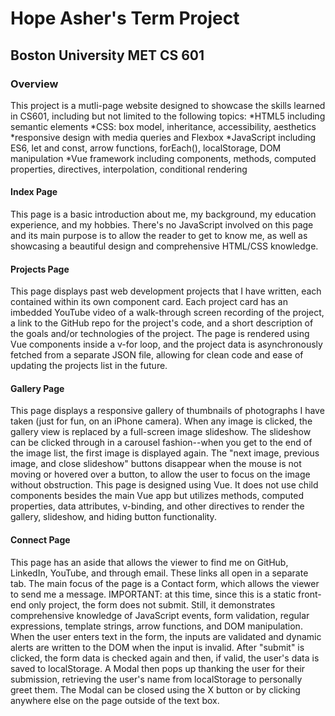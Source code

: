 # Hope Asher's Term Project
## Boston University MET CS 601

### Overview
This project is a mutli-page website designed to showcase the skills learned in CS601, including but not limited to the following topics:
*HTML5 including semantic elements
*CSS: box model, inheritance, accessibility, aesthetics
*responsive design with media queries and Flexbox
*JavaScript including ES6, let and const, arrow functions, forEach(), localStorage, DOM manipulation
*Vue framework including components, methods, computed properties, directives, interpolation, conditional rendering

#### Index Page
This page is a basic introduction about me, my background, my education experience, and my hobbies. There's no JavaScript involved on this page and its main purpose is to allow the reader to get to know me, as well as showcasing a beautiful design and comprehensive HTML/CSS knowledge.

#### Projects Page
This page displays past web development projects that I have written, each contained within its own component card. Each project card has an imbedded YouTube video of a walk-through screen recording of the project, a link to the GitHub repo for the project's code, and a short description of the goals and/or technologies of the project. The page is rendered using Vue components inside a v-for loop, and the project data is asynchronously fetched from a separate JSON file, allowing for clean code and ease of updating the projects list in the future.

#### Gallery Page
This page displays a responsive gallery of thumbnails of photographs I have taken (just for fun, on an iPhone camera). When any image is clicked, the gallery view is replaced by a full-screen image slideshow. The slideshow can be clicked through in a carousel fashion--when you get to the end of the image list, the first image is displayed again. The "next image, previous image, and close slideshow" buttons disappear when the mouse is not moving or hovered over a button, to allow the user to focus on the image without obstruction. This page is designed using Vue. It does not use child components besides the main Vue app but utilizes methods, computed properties, data attributes, v-binding, and other directives to render the gallery, slideshow, and hiding button functionality.

#### Connect Page
This page has an aside that allows the viewer to find me on GitHub, LinkedIn, YouTube, and through email. These links all open in a separate tab. The main focus of the page is a Contact form, which allows the viewer to send me a message. IMPORTANT: at this time, since this is a static front-end only project, the form does not submit. Still, it demonstrates comprehensive knowledge of JavaScript events, form validation, regular expressions, template strings, arrow functions, and DOM manipulation. When the user enters text in the form, the inputs are validated and dynamic alerts are written to the DOM when the input is invalid. After "submit" is clicked, the form data is checked again and then, if valid, the user's data is saved to localStorage. A Modal then pops up thanking the user for their submission, retrieving the user's name from localStorage to personally greet them. The Modal can be closed using the X button or by clicking anywhere else on the page outside of the text box.